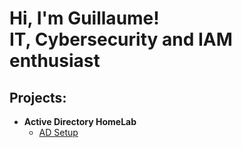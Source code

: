 <h1>Hi, I'm Guillaume! <br/>IT, Cybersecurity and IAM enthusiast</h1>

<h2>Projects:</h2>

- <b>Active Directory HomeLab</b>
  - [AD Setup](https://github.com/gf500/Active-Directory)


<!--
**gf500/gf500** is a ✨ _special_ ✨ repository because its `README.md` (this file) appears on your GitHub profile.

Here are some ideas to get you started:

- 🔭 I’m currently working on ...
- 🌱 I’m currently learning ...
- 👯 I’m looking to collaborate on ...
- 🤔 I’m looking for help with ...
- 💬 Ask me about ...
- 📫 How to reach me: ...
- 😄 Pronouns: ...
- ⚡ Fun fact: ...
-->
